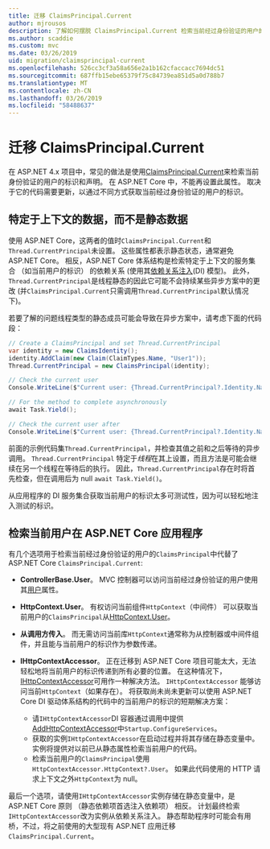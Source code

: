 ```yaml
---
title: 迁移 ClaimsPrincipal.Current
author: mjrousos
description: 了解如何摆脱 ClaimsPrincipal.Current 检索当前经过身份验证的用户的标识和 ASP.NET Core 中的声明。
ms.author: scaddie
ms.custom: mvc
ms.date: 03/26/2019
uid: migration/claimsprincipal-current
ms.openlocfilehash: 526cc3cf3a58a656e2a1b162cfaccacc7694dc51
ms.sourcegitcommit: 687ffb15ebe65379f75c84739ea851d5a0d788b7
ms.translationtype: MT
ms.contentlocale: zh-CN
ms.lasthandoff: 03/26/2019
ms.locfileid: "58488637"
---
```

# <a name="migrate-from-claimsprincipalcurrent"></a>迁移 ClaimsPrincipal.Current

在 ASP.NET 4.x 项目中，常见的做法是使用[ClaimsPrincipal.Current](/dotnet/api/system.security.claims.claimsprincipal.current)来检索当前身份验证的用户的标识和声明。 在 ASP.NET Core 中，不能再设置此属性。 取决于它的代码需要更新，以通过不同方式获取当前经过身份验证的用户的标识。

## <a name="context-specific-data-instead-of-static-data"></a>特定于上下文的数据，而不是静态数据

使用 ASP.NET Core，这两者的值时`ClaimsPrincipal.Current`和`Thread.CurrentPrincipal`未设置。 这些属性都表示静态状态，通常避免 ASP.NET Core。 相反，ASP.NET Core 体系结构是检索特定于上下文的服务集合 （如当前用户的标识） 的依赖关系 (使用其[依赖关系注入](xref:fundamentals/dependency-injection)(DI) 模型)。 此外，`Thread.CurrentPrincipal`是线程静态的因此它可能不会持续某些异步方案中的更改 (并`ClaimsPrincipal.Current`只需调用`Thread.CurrentPrincipal`默认情况下)。

若要了解的问题线程类型的静态成员可能会导致在异步方案中，请考虑下面的代码段：

```csharp
// Create a ClaimsPrincipal and set Thread.CurrentPrincipal
var identity = new ClaimsIdentity();
identity.AddClaim(new Claim(ClaimTypes.Name, "User1"));
Thread.CurrentPrincipal = new ClaimsPrincipal(identity);

// Check the current user
Console.WriteLine($"Current user: {Thread.CurrentPrincipal?.Identity.Name}");

// For the method to complete asynchronously
await Task.Yield();

// Check the current user after
Console.WriteLine($"Current user: {Thread.CurrentPrincipal?.Identity.Name}");
```

前面的示例代码集`Thread.CurrentPrincipal`，并检查其值之前和之后等待的异步调用。 `Thread.CurrentPrincipal` 特定于*线程*在其上设置，而且方法是可能会继续在另一个线程在等待后的执行。 因此，`Thread.CurrentPrincipal`存在时将首先检查，但在调用后为 null `await Task.Yield()`。

从应用程序的 DI 服务集合获取当前用户的标识太多可测试性，因为可以轻松地注入测试的标识。

## <a name="retrieve-the-current-user-in-an-aspnet-core-app"></a>检索当前用户在 ASP.NET Core 应用程序

有几个选项用于检索当前经过身份验证的用户的`ClaimsPrincipal`中代替了 ASP.NET Core `ClaimsPrincipal.Current`:

* **ControllerBase.User**。 MVC 控制器可以访问当前经过身份验证的用户使用其[用户](/dotnet/api/microsoft.aspnetcore.mvc.controllerbase.user)属性。
* **HttpContext.User**。 有权访问当前组件`HttpContext`（中间件） 可以获取当前用户的`ClaimsPrincipal`从[HttpContext.User](/dotnet/api/microsoft.aspnetcore.http.httpcontext.user)。
* **从调用方传入**。 而无需访问当前库`HttpContext`通常称为从控制器或中间件组件，并且能与当前用户的标识作为参数传递。
* **IHttpContextAccessor**。 正在迁移到 ASP.NET Core 项目可能太大，无法轻松地将当前用户的标识传递到所有必要的位置。 在这种情况下， [IHttpContextAccessor](/dotnet/api/microsoft.aspnetcore.http.ihttpcontextaccessor)可用作一种解决方法。 `IHttpContextAccessor` 能够访问当前`HttpContext`（如果存在）。 将获取尚未尚未更新可以使用 ASP.NET Core DI 驱动体系结构的代码中的当前用户的标识的短期解决方案：

  * 请`IHttpContextAccessor`DI 容器通过调用中提供[AddHttpContextAccessor](https://github.com/aspnet/Hosting/issues/793)中`Startup.ConfigureServices`。
  * 获取的实例`IHttpContextAccessor`在启动过程并将其存储在静态变量中。 实例将提供对以前已从静态属性检索当前用户的代码。
  * 检索当前用户的`ClaimsPrincipal`使用`HttpContextAccessor.HttpContext?.User`。 如果此代码使用的 HTTP 请求上下文之外`HttpContext`为 null。

最后一个选项，请使用`IHttpContextAccessor`实例存储在静态变量中，是 ASP.NET Core 原则 （静态依赖项首选注入依赖项） 相反。 计划最终检索`IHttpContextAccessor`改为实例从依赖关系注入。 静态帮助程序时可能会有用桥，不过，将之前使用的大型现有 ASP.NET 应用迁移`ClaimsPrincipal.Current`。
